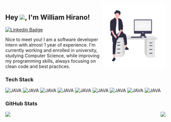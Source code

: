 <img align="right" width="200em" height="200em" alt="willJOIN Image" src="willJOIN.png"/>

## Hey <img src="https://media.giphy.com/media/hvRJCLFzcasrR4ia7z/giphy.gif" height="20px">, I'm William Hirano! 
[![Linkedin Badge](https://img.shields.io/badge/-LinkedIn-0e76a8?style=flat-square&logo=Linkedin&logoColor=white)](https://www.linkedin.com/in/whirano/)

Nice to meet you! I am a software developer intern with almost 1 year of experience. I'm currently working and enrolled in university, studying Computer Science, while improving my programming skills, always focusing on clean code and best practices. 

### Tech Stack
![JAVA](https://img.shields.io/badge/Java-ED8B00?style=for-the-badge&logo=java&logoColor=white)
![JAVA](https://img.shields.io/badge/Python-ED8B00?style=for-the-badge&logo=java&logoColor=white)
![JAVA](https://img.shields.io/badge/C++-ED8B00?style=for-the-badge&logo=java&logoColor=white)
![JAVA](https://img.shields.io/badge/HTML-ED8B00?style=for-the-badge&logo=java&logoColor=white)
![JAVA](https://img.shields.io/badge/CSS-ED8B00?style=for-the-badge&logo=java&logoColor=white)
![JAVA](https://img.shields.io/badge/SASS-ED8B00?style=for-the-badge&logo=java&logoColor=white)
![JAVA](https://img.shields.io/badge/Angular-ED8B00?style=for-the-badge&logo=java&logoColor=white)
![JAVA](https://img.shields.io/badge/MySQL-ED8B00?style=for-the-badge&logo=java&logoColor=white)
![JAVA](https://img.shields.io/badge/PostgreSQL-ED8B00?style=for-the-badge&logo=java&logoColor=white)

### GitHub Stats
<img height="180em" align="left" src="https://github-readme-stats.vercel.app/api?username=willJOIN&show_icons=true&theme=github_dark&hide_border=true&&count_private=true&include_all_commits=true"/>
<img height="180em" align="right" src="https://github-readme-stats.vercel.app/api/top-langs/?username=willJOIN&exclude_repo=KNN-Image-Classification&show_icons=true&theme=github_dark&hide_border=true&layout=compact&langs_count=8"/>
